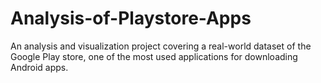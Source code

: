 # Analysis-of-Playstore-Apps
An analysis and visualization project covering a real-world dataset of the Google Play store, one of the most used applications for downloading Android apps.
